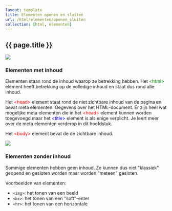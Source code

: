 ```yaml
---
layout: template
title: Elementen openen en sluiten
url: /html/elementen/openen_sluiten
collection: [html, elementen]
---
```


## {{ page.title }}

<img src="{{ '/html/elementen/images/html.png' | relative_url}}" />

### Elementen met inhoud

Elementen staan rond de inhoud waarop ze betrekking hebben. Het <span style="color: green">&lt;html&gt;</span> element heeft betrekking op de volledige inhoud en staat dus rond alle inhoud.

Het <span style="color: red">&lt;head&gt;</span> element staat rond de niet zichtbare inhoud van de pagina en bevat meta elementen. Gegevens over het HTML-document. Er zijn heel wat mogelijke meta elementen die in het <span style="color: red">&lt;head&gt;</span> element kunnen worden toegevoegd maar het <span style="color: blue">&lt;title&gt;</span> element is als enige verplicht. Je leert meer over de meta elementen verderop in dit hoofdstuk.

Het <span style="color: red">&lt;body&gt;</span> element bevat de de zichtbare inhoud.

<img class="shadow" src="{{ '/html/elementen/images/html_zichtbaar.png' | relative_url}}" />

### Elementen zonder inhoud

Sommige elementen hebben geen inhoud. Ze kunnen dus niet "klassiek" geopend en gesloten worden maar worden "meteen" gesloten.

Voorbeelden van elementen:
<ul>
    <li><code>&lt;img&gt;</code>: het tonen van een beeld</li>
    <li><code>&lt;br&gt;</code>: het tonen van een "soft"-enter</li>
    <li><code>&lt;hr&gt;</code>: het tonen van een horizontale</li>
</ul> 